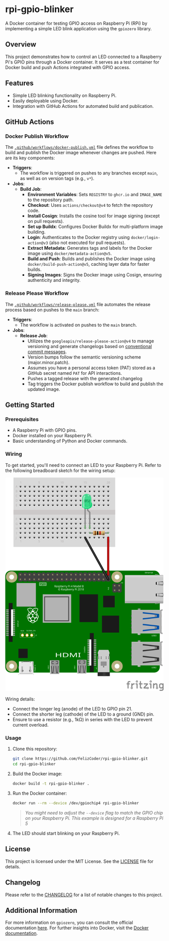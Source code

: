 # rpi-gpio-blinker

A Docker container for testing GPIO access on Raspberry Pi (RPi) by implementing a simple LED blink application using the `gpiozero` library.

## Overview

This project demonstrates how to control an LED connected to a Raspberry Pi's GPIO pins through a Docker container. It serves as a test container for Docker build and push Actions integrated with GPIO access.

## Features

- Simple LED blinking functionality on Raspberry Pi.
- Easily deployable using Docker.
- Integration with GitHub Actions for automated build and publication.

## GitHub Actions

### Docker Publish Workflow

The [`.github/workflows/docker-publish.yml`](.github\workflows\docker-publish.yml) file defines the workflow to build and publish the Docker image whenever changes are pushed. Here are its key components:

- **Triggers**: 
  - The workflow is triggered on pushes to any branches except `main`, as well as on version tags (e.g., `v*`). 
- **Jobs**: 
  - **Build Job**:
    - **Environment Variables**: Sets `REGISTRY` to `ghcr.io` and `IMAGE_NAME` to the repository path.
    - **Checkout**: Uses `actions/checkout@v4` to fetch the repository code.
    - **Install Cosign**: Installs the cosine tool for image signing (except on pull requests).
    - **Set up Buildx**: Configures Docker Buildx for multi-platform image building.
    - **Login**: Authenticates to the Docker registry using `docker/login-action@v3` (also not executed for pull requests).
    - **Extract Metadata**: Generates tags and labels for the Docker image using `docker/metadata-action@v5`.
    - **Build and Push**: Builds and publishes the Docker image using `docker/build-push-action@v5`, caching layer data for faster builds.
    - **Signing Images**: Signs the Docker image using Cosign, ensuring authenticity and integrity.
  
### Release Please Workflow

The [`.github/workflows/release-please.yml`](.github\workflows\realease-please.yml) file automates the release process based on pushes to the `main` branch:

- **Triggers**: 
  - The workflow is activated on pushes to the `main` branch.
- **Jobs**: 
  - **Release Job**:
    - Utilizes the `googleapis/release-please-action@v4` to manage versioning and generate changelogs based on [conventional commit messages](https://www.conventionalcommits.org/en/v1.0.0/).
    - Version bumps follow the semantic versioning scheme (major.minor.patch).
    - Assumes you have a personal access token (PAT) stored as a GitHub secret named `PAT` for API interactions.
    - Pushes a tagged release with the generated changelog
    - Tag triggers the Docker publish workflow to build and publish the updated image.

## Getting Started

### Prerequisites

- A Raspberry Pi with GPIO pins.
- Docker installed on your Raspberry Pi.
- Basic understanding of Python and Docker commands.

### Wiring

To get started, you'll need to connect an LED to your Raspberry Pi. Refer to the following breadboard sketch for the wiring setup:

![breadboard sketch](docs/breadboard_sketch.svg)

Wiring details:
- Connect the longer leg (anode) of the LED to GPIO pin 21.
- Connect the shorter leg (cathode) of the LED to a ground (GND) pin.
- Ensure to use a resistor (e.g., 1kΩ) in series with the LED to prevent current overload.

### Usage

1. Clone this repository:
    ```bash
    git clone https://github.com/FelizCoder/rpi-gpio-blinker.git
    cd rpi-gpio-blinker
    ```
2. Build the Docker image:
    ```bash
    docker build -t rpi-gpio-blinker .
    ```
3. Run the Docker container:
    ```bash
    docker run --rm --device /dev/gpiochip4 rpi-gpio-blinker
    ```
    >  *You might need to adjust the `--device` flag to match the GPIO chip on your Raspberry Pi. This example is designed for a Raspberry Pi 5*
4. The LED should start blinking on your Raspberry Pi.

## License

This project is licensed under the MIT License. See the [LICENSE](LICENSE) file for details.

## Changelog

Please refer to the [CHANGELOG](CHANGELOG.md) for a list of notable changes to this project.

## Additional Information

For more information on `gpiozero`, you can consult the official documentation [here](https://gpiozero.readthedocs.io/en/latest/). For further insights into Docker, visit the [Docker documentation](https://docs.docker.com/).

